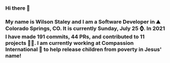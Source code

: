 ### Hi there 👋

### My name is Wilson Staley and I am a Software Developer in ⛰ Colorado Springs, CO.  It is currently Sunday, July 25 ⌚. In 2021 I have made 191 commits, 44 PRs, and contributed to 11 projects 👨‍💻. I am currently working at Compassion International 🏢 to help release children from poverty in Jesus' name!